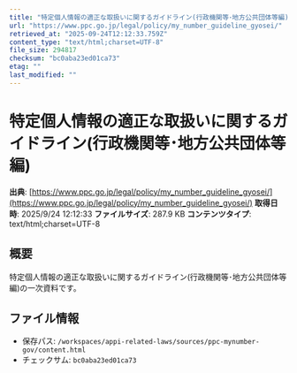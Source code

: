 ```yaml
---
title: "特定個人情報の適正な取扱いに関するガイドライン(行政機関等･地方公共団体等編)"
url: "https://www.ppc.go.jp/legal/policy/my_number_guideline_gyosei/"
retrieved_at: "2025-09-24T12:12:33.759Z"
content_type: "text/html;charset=UTF-8"
file_size: 294817
checksum: "bc0aba23ed01ca73"
etag: ""
last_modified: ""
---
```


# 特定個人情報の適正な取扱いに関するガイドライン(行政機関等･地方公共団体等編)

**出典**: [https://www.ppc.go.jp/legal/policy/my_number_guideline_gyosei/](https://www.ppc.go.jp/legal/policy/my_number_guideline_gyosei/)
**取得日時**: 2025/9/24 12:12:33
**ファイルサイズ**: 287.9 KB
**コンテンツタイプ**: text/html;charset=UTF-8

## 概要
特定個人情報の適正な取扱いに関するガイドライン(行政機関等･地方公共団体等編)の一次資料です。

## ファイル情報
- 保存パス: `/workspaces/appi-related-laws/sources/ppc-mynumber-gov/content.html`
- チェックサム: `bc0aba23ed01ca73`
